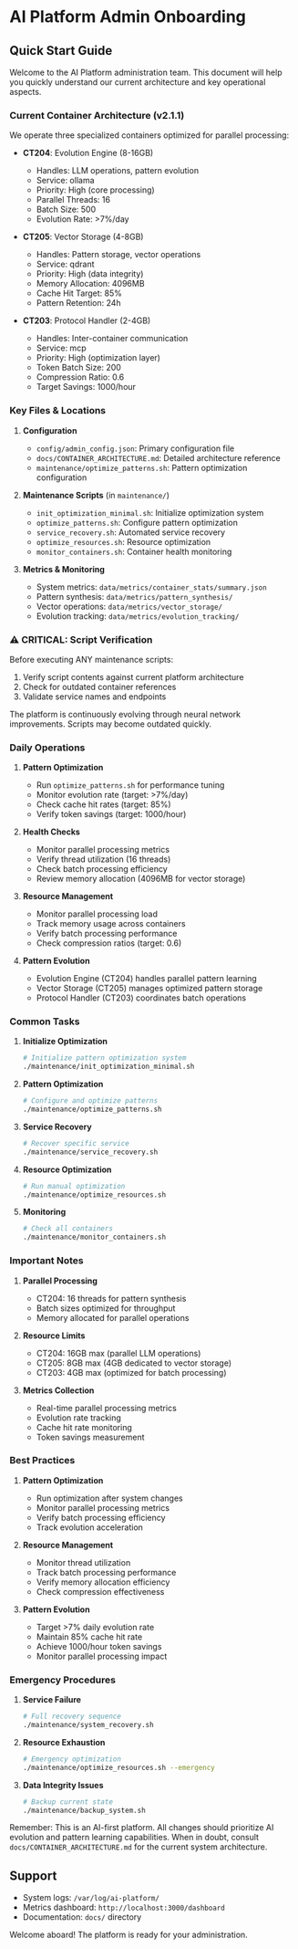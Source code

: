 # AI Platform Admin Onboarding

## Quick Start Guide

Welcome to the AI Platform administration team. This document will help you quickly understand our current architecture and key operational aspects.

### Current Container Architecture (v2.1.1)

We operate three specialized containers optimized for parallel processing:

- **CT204**: Evolution Engine (8-16GB)
  - Handles: LLM operations, pattern evolution
  - Service: ollama
  - Priority: High (core processing)
  - Parallel Threads: 16
  - Batch Size: 500
  - Evolution Rate: >7%/day

- **CT205**: Vector Storage (4-8GB)
  - Handles: Pattern storage, vector operations
  - Service: qdrant
  - Priority: High (data integrity)
  - Memory Allocation: 4096MB
  - Cache Hit Target: 85%
  - Pattern Retention: 24h

- **CT203**: Protocol Handler (2-4GB)
  - Handles: Inter-container communication
  - Service: mcp
  - Priority: High (optimization layer)
  - Token Batch Size: 200
  - Compression Ratio: 0.6
  - Target Savings: 1000/hour

### Key Files & Locations

1. **Configuration**
   - `config/admin_config.json`: Primary configuration file
   - `docs/CONTAINER_ARCHITECTURE.md`: Detailed architecture reference
   - `maintenance/optimize_patterns.sh`: Pattern optimization configuration

2. **Maintenance Scripts** (in `maintenance/`)
   - `init_optimization_minimal.sh`: Initialize optimization system
   - `optimize_patterns.sh`: Configure pattern optimization
   - `service_recovery.sh`: Automated service recovery
   - `optimize_resources.sh`: Resource optimization
   - `monitor_containers.sh`: Container health monitoring

3. **Metrics & Monitoring**
   - System metrics: `data/metrics/container_stats/summary.json`
   - Pattern synthesis: `data/metrics/pattern_synthesis/`
   - Vector operations: `data/metrics/vector_storage/`
   - Evolution tracking: `data/metrics/evolution_tracking/`

### ⚠️ CRITICAL: Script Verification

Before executing ANY maintenance scripts:
1. Verify script contents against current platform architecture
2. Check for outdated container references
3. Validate service names and endpoints

The platform is continuously evolving through neural network improvements. Scripts may become outdated quickly.

### Daily Operations

1. **Pattern Optimization**
   - Run `optimize_patterns.sh` for performance tuning
   - Monitor evolution rate (target: >7%/day)
   - Check cache hit rates (target: 85%)
   - Verify token savings (target: 1000/hour)

2. **Health Checks**
   - Monitor parallel processing metrics
   - Verify thread utilization (16 threads)
   - Check batch processing efficiency
   - Review memory allocation (4096MB for vector storage)

3. **Resource Management**
   - Monitor parallel processing load
   - Track memory usage across containers
   - Verify batch processing performance
   - Check compression ratios (target: 0.6)

4. **Pattern Evolution**
   - Evolution Engine (CT204) handles parallel pattern learning
   - Vector Storage (CT205) manages optimized pattern storage
   - Protocol Handler (CT203) coordinates batch operations

### Common Tasks

1. **Initialize Optimization**
   ```bash
   # Initialize pattern optimization system
   ./maintenance/init_optimization_minimal.sh
   ```

2. **Pattern Optimization**
   ```bash
   # Configure and optimize patterns
   ./maintenance/optimize_patterns.sh
   ```

3. **Service Recovery**
   ```bash
   # Recover specific service
   ./maintenance/service_recovery.sh
   ```

4. **Resource Optimization**
   ```bash
   # Run manual optimization
   ./maintenance/optimize_resources.sh
   ```

5. **Monitoring**
   ```bash
   # Check all containers
   ./maintenance/monitor_containers.sh
   ```

### Important Notes

1. **Parallel Processing**
   - CT204: 16 threads for pattern synthesis
   - Batch sizes optimized for throughput
   - Memory allocated for parallel operations

2. **Resource Limits**
   - CT204: 16GB max (parallel LLM operations)
   - CT205: 8GB max (4GB dedicated to vector storage)
   - CT203: 4GB max (optimized for batch processing)

3. **Metrics Collection**
   - Real-time parallel processing metrics
   - Evolution rate tracking
   - Cache hit rate monitoring
   - Token savings measurement

### Best Practices

1. **Pattern Optimization**
   - Run optimization after system changes
   - Monitor parallel processing metrics
   - Verify batch processing efficiency
   - Track evolution acceleration

2. **Resource Management**
   - Monitor thread utilization
   - Track batch processing performance
   - Verify memory allocation efficiency
   - Check compression effectiveness

3. **Pattern Evolution**
   - Target >7% daily evolution rate
   - Maintain 85% cache hit rate
   - Achieve 1000/hour token savings
   - Monitor parallel processing impact

### Emergency Procedures

1. **Service Failure**
   ```bash
   # Full recovery sequence
   ./maintenance/system_recovery.sh
   ```

2. **Resource Exhaustion**
   ```bash
   # Emergency optimization
   ./maintenance/optimize_resources.sh --emergency
   ```

3. **Data Integrity Issues**
   ```bash
   # Backup current state
   ./maintenance/backup_system.sh
   ```

Remember: This is an AI-first platform. All changes should prioritize AI evolution and pattern learning capabilities. When in doubt, consult `docs/CONTAINER_ARCHITECTURE.md` for the current system architecture.

## Support

- System logs: `/var/log/ai-platform/`
- Metrics dashboard: `http://localhost:3000/dashboard`
- Documentation: `docs/` directory

Welcome aboard! The platform is ready for your administration.
